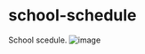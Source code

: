 # school-schedule
School scedule.
![image](https://github.com/KOTCHURASPAS/school-schedule/assets/93768067/adbd15ae-0c6d-4aca-8b59-70068967650b)
